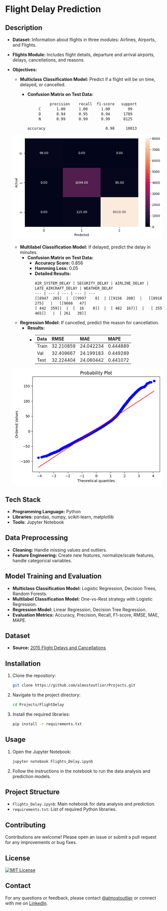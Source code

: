 # Flight Delay Prediction

## Description

- **Dataset:** Information about flights in three modules: Airlines, Airports, and Flights.
- **Flights Module:** Includes flight details, departure and arrival airports, delays, cancellations, and reasons.
- **Objectives:**
  - **Multiclass Classification Model:** Predict if a flight will be on time, delayed, or cancelled.
    - **Confusion Matrix on Test Data:**
      ```
                precision    recall  f1-score   support
           C       1.00      1.00      1.00        99
           D       0.94      0.95      0.94      1789
           N       0.99      0.99      0.99      8125
      ```

      ```
      accuracy                           0.98     10013
      ```
   ![alt text](/FlightDelay/image-1.png)

  - **Multilabel Classification Model:** If delayed, predict the delay in minutes.
    - **Confusion Matrix on Test Data:**
      - **Accuracy Score:** 0.856
      - **Hamming Loss:** 0.05
      - **Detailed Results:**
        ```
        AIR_SYSTEM_DELAY | SECURITY_DELAY | AIRLINE_DELAY | LATE_AIRCRAFT_DELAY | WEATHER_DELAY
        --- | --- | --- | --- | ---
        [[8947  265]  |  [[9997    0]  | [[9156  208]  |   [[8918  275]   |   [[9666   47]
        [ 442  359]]  |  [  16    0]]  |  [ 482  167]]  |   [ 355  465]]   |  [ 261   39]]
        ```
  - **Regression Model:** If cancelled, predict the reason for cancellation.
    - **Results:**
      - Data | RMSE | MAE | MAPE
        --- | --- | --- | ---
        Train | 32.210859 | 24.042234 | 0.444889
        Val | 32.409667 | 24.199183 | 0.449289
        Test | 32.224404 | 24.060442 | 0.441072 
   ![alt text](/FlightDelay/regression.png)

## Tech Stack

- **Programming Language:** Python
- **Libraries:** pandas, numpy, scikit-learn, matplotlib
- **Tools:** Jupyter Notebook


## Data Preprocessing

- **Cleaning:** Handle missing values and outliers.
- **Feature Engineering:** Create new features, normalize/scale features, handle categorical variables.

## Model Training and Evaluation

- **Multiclass Classification Model:** Logistic Regression, Decision Trees, Random Forests.
- **Multilabel Classification Model:** One-vs-Rest strategy with Logistic Regression.
- **Regression Model:** Linear Regression, Decision Tree Regression.
- **Evaluation Metrics:** Accuracy, Precision, Recall, F1-score, RMSE, MAE, MAPE.

## Dataset

- **Source:** [2015 Flight Delays and Cancellations](https://www.kaggle.com/datasets/usdot/flight-delays?select=flights.csv)

## Installation

1. Clone the repository:
   ```bash
   git clone https://github.com/almostoutlier/Projects.git
   ```
2. Navigate to the project directory:
   ```bash
   cd Projects/FlightDelay
   ```
3. Install the required libraries:
   ```bash
   pip install -r requirements.txt
   ```

## Usage

1. Open the Jupyter Notebook:
   ```bash
   jupyter notebook Flights_Delay.ipynb
   ```
2. Follow the instructions in the notebook to run the data analysis and prediction models.

## Project Structure

- `Flights_Delay.ipynb`: Main notebook for data analysis and prediction.
- `requirements.txt`: List of required Python libraries.

## Contributing

Contributions are welcome! Please open an issue or submit a pull request for any improvements or bug fixes.

## License

[![MIT License](https://img.shields.io/badge/License-MIT-green.svg)](https://choosealicense.com/licenses/mit/)

## Contact

For any questions or feedback, please contact [@almostoutlier](alaharivirinchi123@gmail.com) or connect with me on [LinkedIn](https://www.linkedin.com/in/alahari-virinchi/).
